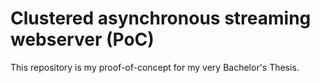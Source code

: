 # Clustered asynchronous streaming webserver (PoC)

This repository is my proof-of-concept for my very Bachelor's Thesis.
